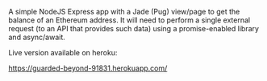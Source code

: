 A simple NodeJS Express app with a Jade (Pug) view/page to
get the balance of an Ethereum address. It will need to perform a single
external request (to an API that provides such data) using a
promise-enabled library and async/await.


Live version available on heroku:

https://guarded-beyond-91831.herokuapp.com/
